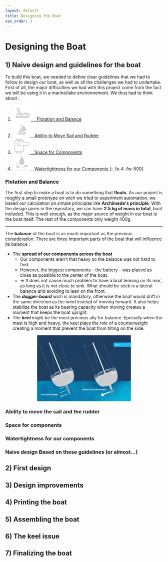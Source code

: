 ```yaml
---
layout: default
title: Designing the Boat
nav_order: 3
---
```


# Designing the Boat

## 1)   Naive design and guidelines for the boat

To build this boat, we needed to define clear guidelines that we had to follow to design our boat, as well as all the challenges we had to undertake. First of all, the major difficulties we had with this project come from the fact we will be using it in a marine/lake environnement. We thus had to think about :

1. &nbsp; [<img src="assets/floatting.png" alt="floating" style="width:50px;"/>&nbsp;&nbsp;&nbsp;&nbsp; Flotation and Balance](#flotation-and-balance)
2. &nbsp;[<img src="assets/tiller.png" alt="floating" style="width:50px;"/>&nbsp;&nbsp;&nbsp;&nbsp;Ability to Move Sail and Rudder ](#ability-to-move-the-sail-and-the-rudder)
3. &nbsp;[<img src="assets/servo.png" alt="floating" style="width:50px;"/>&nbsp;&nbsp;&nbsp;&nbsp;Space for Components](#space-for-components)
4. &nbsp;[<img src="assets/watter.png" alt="floating" style="width:50px;"/>&nbsp;&nbsp;&nbsp;&nbsp;Watertightness for our Components](#watertightness-for-our-components)
{: .fs-4 .fw-500}

### Flotation and Balance
The first step to make a boat is to do something that **floats**. As our project is roughly a small prototype on wich we tried to experiment automation, we based our calculation on simple principles like **Archimede's principle**. With the design given in the repository, we can have **2.5 kg of mass in total**, boat included. This is well enough, as the major source of weight in our boat is the boat itself. The rest of the components only weight 400g.

***



The **balance** of the boat is as much important as the previous consideration. There are three important parts of the boat that will influence its balance :
- The **spread of our components across the boat**
  - Our components aren't that heavy so the balance was not hard to find.
  - However, the biggest components - the battery - was placed as close as possible to the center of the boat.
  - &rArr; It does not cause much problem to have a boat leaning on its rear, as long as it is not close to sink. What should be seek is a lateral balance and avoiding to lean on the front.
- The ***dagger-board*** wich is mandatory, otherwise the boat would drift in the same direction as the wind instead of moving forward. It also helps stabilize the boat as its bearing capacity when moving creates a moment that keeps the boat upright.
- The ***keel*** might be the most precious ally for balance. Epecially when the mast is high and heavy, the keel plays the role of a counterweight creating a moment that prevent the boat from tilting on the side.

<img src="assets/zero-keel-2-scaled.jpg" alt="floating" style="width:300px; display: flex; margin:auto"/>


### Ability to move the sail and the rudder


### Space for components


### Watertightness for our components

### Naive design Based on these guidelines (or almost...)


## 2)	First design
## 3)	Design improvements
## 4)	Printing the boat
## 5)	Assembling the boat
## 6)	The keel issue
## 7)	Finalizing the boat